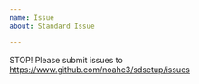 ```yaml
---
name: Issue
about: Standard Issue

---
```


STOP! Please submit issues to https://www.github.com/noahc3/sdsetup/issues
